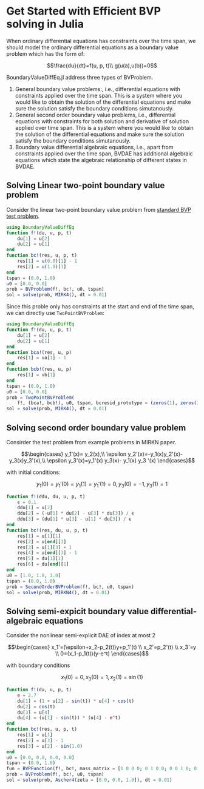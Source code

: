 # Get Started with Efficient BVP solving in Julia

When ordinary differential equations has constraints over the time span, we should model the ordinary differential equations as a boundary value problem which has the form of:

```math
\frac{du}{dt}=f(u, p, t)\\
g(u(a),u(b))=0
```

BoundaryValueDiffEq.jl address three types of BVProblem.

 1. General boundary value problems:, i.e., differential equations with constraints applied over the time span. This is a system where you would like to obtain the solution of the differential equations and make sure the solution satisfy the boundary conditions simutanously.
 2. General second order boundary value problems, i.e., differential equations with constraints for both solution and derivative of solution applied over time span. This is a system where you would like to obtain the solution of the differential equations and make sure the solution satisfy the boundary conditions simutanously.
 3. Boundary value differential algebraic equations, i.e., apart from constraints applied over the time span, BVDAE has additional algebraic equations which state the algebraic relationship of different states in BVDAE.

## Solving Linear two-point boundary value problem

Consider the linear two-point boundary value problem from [standard BVP test problem](https://archimede.uniba.it/%7Ebvpsolvers/testsetbvpsolvers/?page_id=29).

```julia
using BoundaryValueDiffEq
function f!(du, u, p, t)
    du[1] = u[2]
    du[2] = u[1]
end
function bc!(res, u, p, t)
    res[1] = u(0.0)[1] - 1
    res[2] = u(1.0)[1]
end
tspan = (0.0, 1.0)
u0 = [0.0, 0.0]
prob = BVProblem(f!, bc!, u0, tspan)
sol = solve(prob, MIRK4(), dt = 0.01)
```

Since this proble only has constraints at the start and end of the time span, we can directly use `TwoPointBVProblem`:

```julia
using BoundaryValueDiffEq
function f!(du, u, p, t)
    du[1] = u[2]
    du[2] = u[1]
end
function bca!(res, u, p)
    res[1] = ua[1] - 1
end
function bcb!(res, u, p)
    res[1] = ub[1]
end
tspan = (0.0, 1.0)
u0 = [0.0, 0.0]
prob = TwoPointBVProblem(
    f!, (bca!, bcb!), u0, tspan, bcresid_prototype = (zeros(1), zeros(1)))
sol = solve(prob, MIRK4(), dt = 0.01)
```

## Solving second order boundary value problem

Consirder the test problem from example problems in MIRKN paper.

```math
\begin{cases}
y_1'(x)= y_2(x),\\
\epsilon y_2'(x)=-y_1(x)y_2'(x)- y_3(x)y_3'(x),\\
\epsilon y_3'(x)=y_1'(x) y_3(x)- y_1(x) y_3 '(x)
\end{cases}
```

with initial conditions:

```math
y_1(0) = y_1'(0)= y_1(1)=y_1'(1)=0,y_3(0)=
-1, y_3(1)=1
```

```julia
function f!(ddu, du, u, p, t)
    ϵ = 0.1
    ddu[1] = u[2]
    ddu[2] = (-u[1] * du[2] - u[3] * du[3]) / ϵ
    ddu[3] = (du[1] * u[3] - u[1] * du[3]) / ϵ
end
function bc!(res, du, u, p, t)
    res[1] = u[1][1]
    res[2] = u[end][1]
    res[3] = u[1][3] + 1
    res[4] = u[end][3] - 1
    res[5] = du[1][1]
    res[6] = du[end][1]
end
u0 = [1.0, 1.0, 1.0]
tspan = (0.0, 1.0)
prob = SecondOrderBVProblem(f!, bc!, u0, tspan)
sol = solve(prob, MIRKN4(), dt = 0.01)
```

## Solving semi-expicit boundary value differential-algebraic equations

Consider the nonlinear semi-explicit DAE of index at most 2

```math
\begin{cases}
x_1'=(\epsilon+x_2-p_2(t))y+p_1'(t) \\
x_2'=p_2'(t) \\
x_3'=y \\
0=(x_1-p_1(t))(y-e^t)
\end{cases}
```

with boundary conditions

```math
x_1(0)=0,x_3(0)=1,x_2(1)=\sin(1)
```

```julia
function f!(du, u, p, t)
    e = 2.7
    du[1] = (1 + u[2] - sin(t)) * u[4] + cos(t)
    du[2] = cos(t)
    du[3] = u[4]
    du[4] = (u[1] - sin(t)) * (u[4] - e^t)
end
function bc!(res, u, p, t)
    res[1] = u[1]
    res[2] = u[3] - 1
    res[3] = u[2] - sin(1.0)
end
u0 = [0.0, 0.0, 0.0, 0.0]
tspan = (0.0, 1.0)
fun = BVPFunction(f!, bc!, mass_matrix = [1 0 0 0; 0 1 0 0; 0 0 1 0; 0 0 0 0])
prob = BVProblem(f!, bc!, u0, tspan)
sol = solve(prob, Ascher4(zeta = [0.0, 0.0, 1.0]), dt = 0.01)
```
